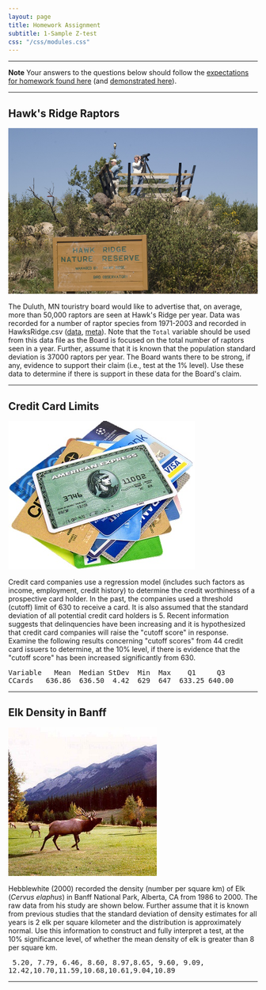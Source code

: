 ```yaml
---
layout: page
title: Homework Assignment
subtitle: 1-Sample Z-test
css: "/css/modules.css"
---
```


----

<div class="alert alert-warning">
  <strong>Note</strong> Your answers to the questions below should follow the <a href="../../resources/hwformat" target="_blank">expectations for homework found here</a> (and <a href="../../resources/FAQ/FAQs/HWFormat_Example.pdf" target="_blank">demonstrated here</a>).
</div>

----

## Hawk's Ridge Raptors
<img src="../zimgs/hawk_ridge.jpg" alt="Hawk's Ridge" class="img-right">

The Duluth, MN touristry board would like to advertise that, on average, more than 50,000 raptors are seen at Hawk's Ridge per year. Data was recorded for a number of raptor species from 1971-2003 and recorded in HawksRidge.csv ([data](https://raw.githubusercontent.com/droglenc/NCData/master/HawksRidge.csv), [meta](https://raw.githubusercontent.com/droglenc/NCData/master/HawksRidge_meta.txt)). Note that the `Total` variable should be used from this data file as the Board is focused on the total number of raptors seen in a year. Further, assume that it is known that the population standard deviation is 37000 raptors per year. The Board wants there to be strong, if any, evidence to support their claim (i.e., test at the 1% level). Use these data to determine if there is support in these data for the Board's claim.

----

## Credit Card Limits
<img src="../zimgs/credit-card.jpg" alt="Credit Cards" class="img-right">

Credit card companies use a regression model (includes such factors as income, employment, credit history) to determine the credit worthiness of a prospective card holder. In the past, the companies used a threshold (cutoff) limit of 630 to receive a card. It is also assumed that the standard deviation of all potential credit card holders is 5. Recent information suggests that delinquencies have been increasing and it is hypothesized that credit card companies will raise the "cutoff score" in response. Examine the following results concerning "cutoff scores" from 44 credit card issuers to determine, at the 10% level, if there is evidence that the "cutoff score" has been increased significantly from 630.

<pre>
Variable   Mean  Median StDev  Min  Max    Q1     Q3
CCards   636.86  636.50  4.42  629  647  633.25 640.00
</pre>

----

## Elk Density in Banff
<img src="../zimgs/elk-inBanff.jpg" alt="Elk in Banff" class="img-right">

Hebblewhite (2000) recorded the density (number per square km) of Elk (*Cervus elaphus*) in Banff National Park, Alberta, CA from 1986 to 2000. The raw data from his study are shown below. Further assume that it is known from previous studies that the standard deviation of density estimates for all years is 2 elk per square kilometer and the distribution is approximately normal. Use this information to construct and fully interpret a test, at the 10% significance level, of whether the mean density of elk is greater than 8 per square km.

<pre>
 5.20, 7.79, 6.46, 8.60, 8.97,8.65, 9.60, 9.09,
12.42,10.70,11.59,10.68,10.61,9.04,10.89
</pre>

----
